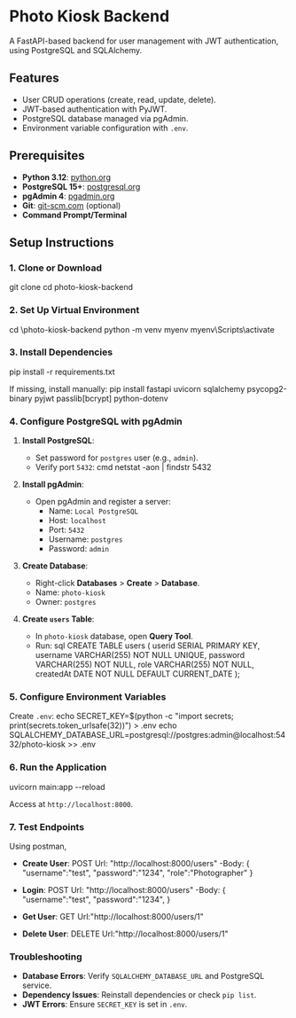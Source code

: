 # Photo Kiosk Backend

A FastAPI-based backend for user management with JWT authentication, using PostgreSQL and SQLAlchemy.

## Features

- User CRUD operations (create, read, update, delete).
- JWT-based authentication with PyJWT.
- PostgreSQL database managed via pgAdmin.
- Environment variable configuration with `.env`.

## Prerequisites

- **Python 3.12**: [python.org](https://www.python.org/downloads/)
- **PostgreSQL 15+**: [postgresql.org](https://www.postgresql.org/download/)
- **pgAdmin 4**: [pgadmin.org](https://www.pgadmin.org/download/)
- **Git**: [git-scm.com](https://git-scm.com/) (optional)
- **Command Prompt/Terminal**

## Setup Instructions

### 1. Clone or Download

git clone <repository-url>
cd photo-kiosk-backend

### 2. Set Up Virtual Environment

cd \photo-kiosk-backend
python -m venv myenv
myenv\Scripts\activate

### 3. Install Dependencies

pip install -r requirements.txt

If missing, install manually:
pip install fastapi uvicorn sqlalchemy psycopg2-binary pyjwt passlib[bcrypt] python-dotenv

### 4. Configure PostgreSQL with pgAdmin

1. **Install PostgreSQL**:
   - Set password for `postgres` user (e.g., `admin`).
   - Verify port `5432`:
    cmd
     netstat -aon | findstr 5432
    

2. **Install pgAdmin**:
   - Open pgAdmin and register a server:
     - Name: `Local PostgreSQL`
     - Host: `localhost`
     - Port: `5432`
     - Username: `postgres`
     - Password: `admin`

3. **Create Database**:
   - Right-click **Databases** > **Create** > **Database**.
   - Name: `photo-kiosk`
   - Owner: `postgres`

4. **Create `users` Table**:
   - In `photo-kiosk` database, open **Query Tool**.
   - Run:
    sql
     CREATE TABLE users (
         userid SERIAL PRIMARY KEY,
         username VARCHAR(255) NOT NULL UNIQUE,
         password VARCHAR(255) NOT NULL,
         role VARCHAR(255) NOT NULL,
         createdAt DATE NOT NULL DEFAULT CURRENT_DATE
     );
    

### 5. Configure Environment Variables

Create `.env`:
echo SECRET_KEY=$(python -c "import secrets; print(secrets.token_urlsafe(32))") > .env
echo SQLALCHEMY_DATABASE_URL=postgresql://postgres:admin@localhost:5432/photo-kiosk >> .env

### 6. Run the Application

uvicorn main:app --reload

Access at `http://localhost:8000`.

### 7. Test Endpoints

  Using postman,

- **Create User**:
POST
Url: "http://localhost:8000/users" 
-Body:
{
  "username":"test",
  "password":"1234",
  "role":"Photographer"
}


- **Login**:
POST 
Url: "http://localhost:8000/users" 
-Body:
{
  "username":"test",
  "password":"1234",
}



- **Get User**:
GET
Url:"http://localhost:8000/users/1"


- **Delete User**:
DELETE
Url:"http://localhost:8000/users/1"


### Troubleshooting

- **Database Errors**: Verify `SQLALCHEMY_DATABASE_URL` and PostgreSQL service.
- **Dependency Issues**: Reinstall dependencies or check `pip list`.
- **JWT Errors**: Ensure `SECRET_KEY` is set in `.env`.
